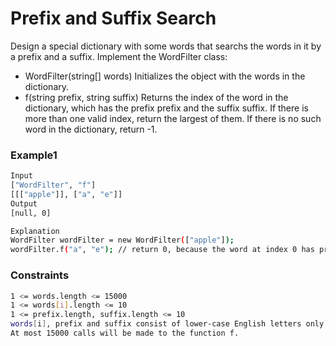 # Prefix and Suffix Search

Design a special dictionary with some words that searchs the words in it by a prefix and a suffix.
Implement the WordFilter class:
- WordFilter(string[] words) Initializes the object with the words in the dictionary.
- f(string prefix, string suffix) Returns the index of the word in the dictionary, which has the prefix prefix and the suffix suffix. If there is more than one valid index, return the largest of them. If there is no such word in the dictionary, return -1.

### Example1

```sh
Input
["WordFilter", "f"]
[[["apple"]], ["a", "e"]]
Output
[null, 0]

Explanation
WordFilter wordFilter = new WordFilter(["apple"]);
wordFilter.f("a", "e"); // return 0, because the word at index 0 has prefix = "a" and suffix = 'e".
```

### Constraints

```sh
1 <= words.length <= 15000
1 <= words[i].length <= 10
1 <= prefix.length, suffix.length <= 10
words[i], prefix and suffix consist of lower-case English letters only.
At most 15000 calls will be made to the function f.
```